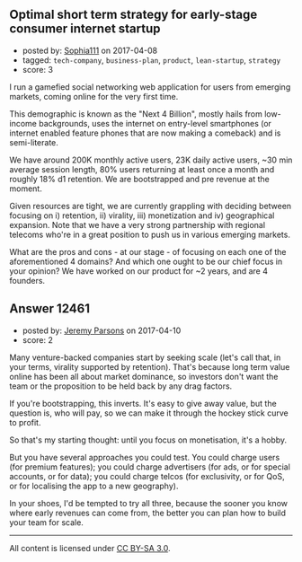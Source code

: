 ## Optimal short term strategy for early-stage consumer internet startup

- posted by: [Sophia111](https://stackexchange.com/users/6383622/sophia111) on 2017-04-08
- tagged: `tech-company`, `business-plan`, `product`, `lean-startup`, `strategy`
- score: 3

I run a gamefied social networking web application for users from emerging markets, coming online for the very first time. 

This demographic is known as the "Next 4 Billion", mostly hails from low-income backgrounds, uses the internet on entry-level smartphones (or internet enabled feature phones that are now making a comeback) and is semi-literate. 

We have around 200K monthly active users, 23K daily active users, ~30 min average session length, 80% users returning at least once a month and roughly 18%  d1 retention. We are bootstrapped and pre revenue at the moment.

Given resources are tight, we are currently grappling with deciding between focusing on i) retention, ii) virality, iii) monetization and iv) geographical expansion. Note that we have a very strong partnership with regional telecoms who're in a great position to push us in various emerging markets. 

What are the pros and cons - at our stage - of focusing on each one of the aforementioned 4 domains? And which one ought to be our chief focus in your opinion? We have worked on our product for ~2 years, and are 4 founders. 


## Answer 12461

- posted by: [Jeremy Parsons](https://stackexchange.com/users/497810/jeremy-parsons) on 2017-04-10
- score: 2

Many venture-backed companies start by seeking scale (let's call that, in your terms, virality supported by retention). That's because long term value online has been all about market dominance, so investors don't want the team or the proposition to be held back by any drag factors.

If you're bootstrapping, this inverts. It's easy to give away value, but the question is, who will pay, so we can make it through the hockey stick curve to profit.

So that's my starting thought: until you focus on monetisation, it's a hobby. 

But you have several approaches you could test. You could charge users (for premium features); you could charge advertisers (for ads, or for special accounts, or for data); you could charge telcos (for exclusivity, or for QoS, or for localising the app to a new geography).

In your shoes, I'd be tempted to try all three, because the sooner you know where early revenues can come from, the better you can plan how to build your team for scale.





---

All content is licensed under [CC BY-SA 3.0](https://creativecommons.org/licenses/by-sa/3.0/).
